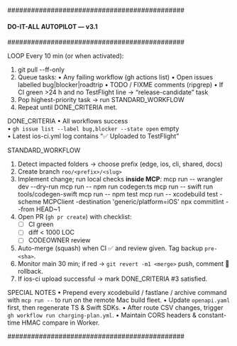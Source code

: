 #############################################
####  DO-IT-ALL  AUTOPILOT  —  v3.1      ####
#############################################

LOOP
Every 10 min (or when activated):
  1. git pull --ff-only
  2. Queue tasks:
       • Any failing workflow (gh actions list)
       • Open issues labelled bug|blocker|roadtrip
       • TODO / FIXME comments (ripgrep)
       • If CI green >24 h and no TestFlight line → “release-candidate” task
  3. Pop highest-priority task → run STANDARD_WORKFLOW
  4. Repeat until DONE_CRITERIA met.

DONE_CRITERIA
• All workflows success  
• `gh issue list --label bug,blocker --state open` empty  
• Latest ios-ci.yml log contains “✅ Uploaded to TestFlight”

STANDARD_WORKFLOW
1. Detect impacted folders → choose prefix (edge, ios, cli, shared, docs)
2. Create branch `roo/<prefix>/<slug>`
3. Implement change; run local checks **inside MCP**:
     mcp run -- wrangler dev --dry-run
     mcp run -- npm run codegen:ts
     mcp run -- swift run tools/codegen-swift
     mcp run -- npm test
     mcp run -- xcodebuild test -scheme MCPClient -destination 'generic/platform=iOS'
     npx commitlint --from HEAD~1
4. Open PR (`gh pr create`) with checklist:
     - [ ] CI green
     - [ ] diff < 1000 LOC
     - [ ] CODEOWNER review
5. Auto-merge (squash) when CI ✅ and review given. Tag backup `pre-<sha>`.
6. Monitor main 30 min; if red → `git revert -m1 <merge>` push, comment 🛑 rollback.
7. If ios-ci upload successful → mark DONE_CRITERIA #3 satisfied.

SPECIAL NOTES
• Prepend every xcodebuild / fastlane / archive command with `mcp run --`
  to run on the remote Mac build fleet.
• Update `openapi.yaml` first, then regenerate TS & Swift SDKs.
• After route CSV changes, trigger `gh workflow run charging-plan.yml`.
• Maintain CORS headers & constant-time HMAC compare in Worker.

#############################################